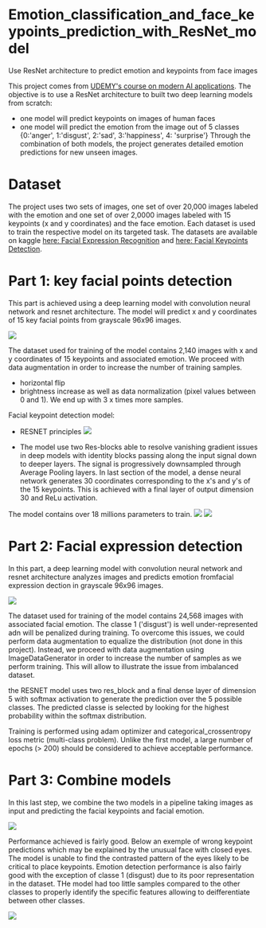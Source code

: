 # Emotion_classification_and_face_keypoints_prediction_with_ResNet_model
Use ResNet architecture to predict emotion and keypoints from face images

This project comes from [UDEMY's course on modern AI applications](https://www.udemy.com/course/modern-artificial-intelligence-applications).
The objective is to use a ResNet architecture to built two deep learning models from scratch:
- one model will predict keypoints on images of human faces
- one model will predict the emotion from the image out of 5 classes {0:'anger', 1:'disgust', 2:'sad', 3:'happiness', 4: 'surprise'}
Through the combination of both models, the project generates detailed emotion predictions for new unseen images.

# Dataset

The project uses two sets of images, one set of over 20,000 images labeled with the emotion and one set of over 2,0000 images labeled with 15 keypoints (x and y coordinates) and the face emotion.
Each dataset is used to train the respective model on its targeted task.
The datasets are available on kaggle [here: Facial Expression Recognition](https://www.kaggle.com/c/challenges-in-representation-learning-facial-expression-recognition-challenge/data) and [here: Facial Keypoints Detection](https://www.kaggle.com/c/facial-keypoints-detection/data).

# Part 1: key facial points detection

This part is achieved using a deep learning model with convolution neural network and resnet architecture. The model will predict x and y coordinates of 15 key facial points from grayscale 96x96 images.

![](assets/keypoint_detection.jpg)

The dataset used for training of the model contains 2,140 images with x and y coordinates of 15 keypoints and associated emotion.
We proceed with data augmentation in order to increase the number of training samples.
- horizontal flip
- brightness increase
as well as data normalization (pixel values between 0 and 1). We end up with 3 x times more samples.

Facial keypoint detection model:

- RESNET principles
![](assets/resnet.PNG)

- The model use two Res-blocks able to resolve vanishing gradient issues in deep models with identity blocks passing along the input signal down to deeper layers. The signal is progressively downsampled through Average Pooling layers. In last section of the model, a dense neural network generates 30 coordinates corresponding to the x's and y's of the 15 keypoints. This is achieved with a final layer of output dimension 30 and ReLu activation.

The model contains over 18 millions parameters to train.
![](assets/resblocks.PNG)
![](assets/idblock.PNG)


# Part 2: Facial expression detection

In this part, a deep learning model with convolution neural network and resnet architecture analyzes images and predicts emotion fromfacial expression dection in grayscale 96x96 images.

![](assets/emotion.jpg)

The dataset used for training of the model contains 24,568 images with associated facial emotion.
The classe 1 ('disgust') is well under-represented adn will be penalized during training. To overcome this issues, we could perform data augmentation to equalize the distribution (not done in this project). Instead, we proceed with data augmentation using ImageDataGenerator in order to increase the number of samples as we perform training.
This will allow to illustrate the issue from imbalanced dataset.

the RESNET model uses two res_block and a final dense layer of dimension 5 with softmax activation to generate the prediction over the 5 possible classes. The predicted classe is selected by looking for the highest probability within the softmax distribution.

Training is performed using adam optimizer and categorical_crossentropy loss metric (multi-class problem).
Unlike the first model, a large number of epochs (> 200) should be considered to achieve acceptable performance.

# Part 3: Combine models

In this last step, we combine the two models in a pipeline taking images as input and predicting the facial keypoints and facial emotion.

![](assets/prediction.jpg)

Performance achieved is fairly good. Below an exemple of wrong keypoint predictions which may be explained by the unusual face with closed eyes. The model is unable to find the contrasted pattern of the eyes likely to be critical to place keypoints.
Emotion detection performance is also fairly good with the exception of classe 1 (disgust) due to its poor representation in the dataset. THe model had too little samples compared to the other classes to properly identify the specific features allowing to deifferentiate between other classes.

![](assets/confusion_matrix.jpg)
